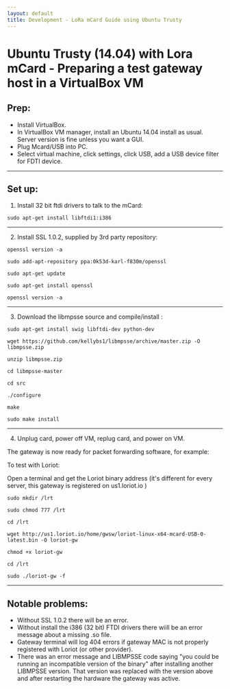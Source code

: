 ```yaml
---
layout: default
title: Development - LoRa mCard Guide using Ubuntu Trusty
---
```



# Ubuntu Trusty (14.04) with Lora mCard - Preparing a test gateway host in a VirtualBox VM


## Prep:
* Install VirtualBox.
* In VirtualBox VM manager, install an Ubuntu 14.04 install as usual. Server version is fine unless you want a GUI.
* Plug Mcard/USB into PC.
* Select virtual machine, click settings, click USB, add a USB device filter for FDTI device.

-----------------

## Set up:
1. Install 32 bit ftdi drivers to talk to the mCard:

`sudo apt-get install libftdi1:i386`

-----------------

2. Install SSL 1.0.2, supplied by 3rd party repository:

`openssl version -a`

`sudo add-apt-repository ppa:0k53d-karl-f830m/openssl`

`sudo apt-get update`

`sudo apt-get install openssl`

`openssl version -a`

-----------------

3. Download the libmpsse source and compile/install :

`sudo apt-get install swig libftdi-dev python-dev`

`wget https://github.com/kellybs1/libmpsse/archive/master.zip -O libmpsse.zip`

`unzip libmpsse.zip`

`cd libmpsse-master`

`cd src`

`./configure`

`make`

`sudo make install`

-----------------

4. Unplug card, power off VM, replug card, and power on VM.

The gateway is now ready for packet forwarding software, for example:

To test with Loriot:

 Open a terminal and get the Loriot binary address (it's different for every server, this gateway is registered on us1.loriot.io )

`sudo mkdir /lrt`

`sudo chmod 777 /lrt`

`cd /lrt`

`wget http://us1.loriot.io/home/gwsw/loriot-linux-x64-mcard-USB-0-latest.bin -O loriot-gw`

`chmod +x loriot-gw`

`cd /lrt`

`sudo ./loriot-gw -f`


---------------

## Notable problems:
* Without SSL 1.0.2 there will be an error.
* Without install the i386 (32 bit) FTDI drivers there wiill be an error message about a missing .so file.
* Gateway terminal will log 404 errors if gateway MAC is not properly  registered with Loriot (or other provider).
* There was an error message and LIBMPSSE code saying "you could be running an incompatible version of the binary" after installing another LIBMPSSE version. That version was replaced with the version above and after restarting the hardware the gateway was active.


